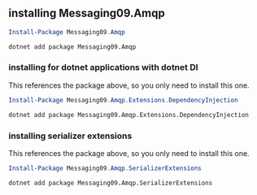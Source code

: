 ﻿## installing Messaging09.Amqp

```powershell
Install-Package Messaging09.Amqp
```

```bash
dotnet add package Messaging09.Amqp
```

### installing for dotnet applications with dotnet DI

This references the package above, so you only need to install this one.

```powershell
Install-Package Messaging09.Amqp.Extensions.DependencyInjection
```

```bash
dotnet add package Messaging09.Amqp.Extensions.DependencyInjection
```

### installing serializer extensions

This references the package above, so you only need to install this one.

```powershell
Install-Package Messaging09.Amqp.SerializerExtensions
```

```bash
dotnet add package Messaging09.Amqp.SerializerExtensions
```
